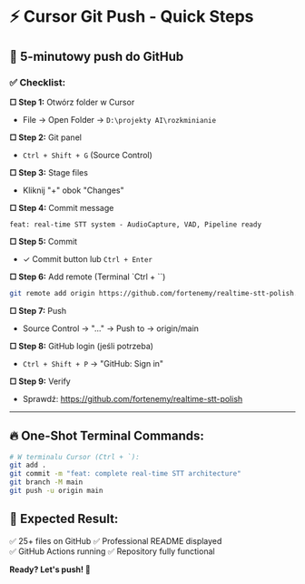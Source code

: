 # ⚡ Cursor Git Push - Quick Steps

## 🎯 5-minutowy push do GitHub

### **✅ Checklist:**

**□ Step 1:** Otwórz folder w Cursor
- File → Open Folder → `D:\projekty AI\rozkminianie`

**□ Step 2:** Git panel 
- `Ctrl + Shift + G` (Source Control)

**□ Step 3:** Stage files
- Kliknij "+" obok "Changes" 

**□ Step 4:** Commit message
```
feat: real-time STT system - AudioCapture, VAD, Pipeline ready
```

**□ Step 5:** Commit
- ✓ Commit button lub `Ctrl + Enter`

**□ Step 6:** Add remote (Terminal `Ctrl + ``)
```bash
git remote add origin https://github.com/fortenemy/realtime-stt-polish.git
```

**□ Step 7:** Push
- Source Control → "..." → Push to → origin/main

**□ Step 8:** GitHub login (jeśli potrzeba)
- `Ctrl + Shift + P` → "GitHub: Sign in"

**□ Step 9:** Verify
- Sprawdź: https://github.com/fortenemy/realtime-stt-polish

---

## 🔥 One-Shot Terminal Commands:

```bash
# W terminalu Cursor (Ctrl + `):
git add .
git commit -m "feat: complete real-time STT architecture"
git branch -M main  
git push -u origin main
```

## 🎯 Expected Result:
✅ 25+ files on GitHub
✅ Professional README displayed  
✅ GitHub Actions running
✅ Repository fully functional

**Ready? Let's push! 🚀**
